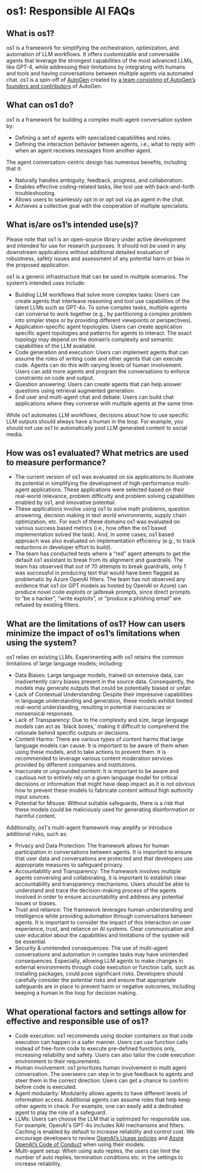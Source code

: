 # os1: Responsible AI FAQs

## What is os1?

os1 is a framework for simplifying the orchestration, optimization, and automation of LLM workflows. It offers customizable and conversable agents that leverage the strongest capabilities of the most advanced LLMs, like GPT-4, while addressing their limitations by integrating with humans and tools and having conversations between multiple agents via automated chat. os1 is a spin-off of [AutoGen](https://github.com/microsoft/autogen) created by [a team consisting of AutoGen’s founders and contributors](https://github.com/ashton17h/os1/blob/main/MAINTAINERS.md) of AutoGen.

## What can os1 do?

os1 is a framework for building a complex multi-agent conversation system by:

- Defining a set of agents with specialized capabilities and roles.
- Defining the interaction behavior between agents, i.e., what to reply with when an agent receives messages from another agent.

The agent conversation-centric design has numerous benefits, including that it:

- Naturally handles ambiguity, feedback, progress, and collaboration.
- Enables effective coding-related tasks, like tool use with back-and-forth troubleshooting.
- Allows users to seamlessly opt in or opt out via an agent in the chat.
- Achieves a collective goal with the cooperation of multiple specialists.

## What is/are os1’s intended use(s)?

Please note that os1 is an open-source library under active development and intended for use for research purposes. It should not be used in any downstream applications without additional detailed evaluation of robustness, safety issues and assessment of any potential harm or bias in the proposed application.

os1 is a generic infrastructure that can be used in multiple scenarios. The system’s intended uses include:

- Building LLM workflows that solve more complex tasks: Users can create agents that interleave reasoning and tool use capabilities of the latest LLMs such as GPT-4o. To solve complex tasks, multiple agents can converse to work together (e.g., by partitioning a complex problem into simpler steps or by providing different viewpoints or perspectives).
- Application-specific agent topologies: Users can create application specific agent topologies and patterns for agents to interact. The exact topology may depend on the domain’s complexity and semantic capabilities of the LLM available.
- Code generation and execution: Users can implement agents that can assume the roles of writing code and other agents that can execute code. Agents can do this with varying levels of human involvement. Users can add more agents and program the conversations to enforce constraints on code and output.
- Question answering: Users can create agents that can help answer questions using retrieval augmented generation.
- End user and multi-agent chat and debate: Users can build chat applications where they converse with multiple agents at the same time.

While os1 automates LLM workflows, decisions about how to use specific LLM outputs should always have a human in the loop. For example, you should not use os1 to automatically post LLM generated content to social media.

## How was os1 evaluated? What metrics are used to measure performance?

- The current version of os1 was evaluated on six applications to illustrate its potential in simplifying the development of high-performance multi-agent applications. These applications were selected based on their real-world relevance, problem difficulty and problem solving capabilities enabled by os1, and innovative potential.
- These applications involve using os1 to solve math problems, question answering, decision making in text world environments, supply chain optimization, etc. For each of these domains os1 was evaluated on various success based metrics (i.e., how often the os1 based implementation solved the task). And, in some cases, os1 based approach was also evaluated on implementation efficiency (e.g., to track reductions in developer effort to build).
- The team has conducted tests where a “red” agent attempts to get the default os1 assistant to break from its alignment and guardrails. The team has observed that out of 70 attempts to break guardrails, only 1 was successful in producing text that would have been flagged as problematic by Azure OpenAI filters. The team has not observed any evidence that os1 (or GPT models as hosted by OpenAI or Azure) can produce novel code exploits or jailbreak prompts, since direct prompts to “be a hacker”, “write exploits”, or “produce a phishing email” are refused by existing filters.

## What are the limitations of os1? How can users minimize the impact of os1’s limitations when using the system?

os1 relies on existing LLMs. Experimenting with os1 retains the common limitations of large language models; including:

- Data Biases: Large language models, trained on extensive data, can inadvertently carry biases present in the source data. Consequently, the models may generate outputs that could be potentially biased or unfair.
- Lack of Contextual Understanding: Despite their impressive capabilities in language understanding and generation, these models exhibit limited real-world understanding, resulting in potential inaccuracies or nonsensical responses.
- Lack of Transparency: Due to the complexity and size, large language models can act as `black boxes,' making it difficult to comprehend the rationale behind specific outputs or decisions.
- Content Harms: There are various types of content harms that large language models can cause. It is important to be aware of them when using these models, and to take actions to prevent them. It is recommended to leverage various content moderation services provided by different companies and institutions.
- Inaccurate or ungrounded content: It is important to be aware and cautious not to entirely rely on a given language model for critical decisions or information that might have deep impact as it is not obvious how to prevent these models to fabricate content without high authority input sources.
- Potential for Misuse: Without suitable safeguards, there is a risk that these models could be maliciously used for generating disinformation or harmful content.

Additionally, os1's multi-agent framework may amplify or introduce additional risks, such as:

- Privacy and Data Protection: The framework allows for human participation in conversations between agents. It is important to ensure that user data and conversations are protected and that developers use appropriate measures to safeguard privacy.
- Accountability and Transparency: The framework involves multiple agents conversing and collaborating, it is important to establish clear accountability and transparency mechanisms. Users should be able to understand and trace the decision-making process of the agents involved in order to ensure accountability and address any potential issues or biases.
- Trust and reliance: The framework leverages human understanding and intelligence while providing automation through conversations between agents. It is important to consider the impact of this interaction on user experience, trust, and reliance on AI systems. Clear communication and user education about the capabilities and limitations of the system will be essential.
- Security & unintended consequences: The use of multi-agent conversations and automation in complex tasks may have unintended consequences. Especially, allowing LLM agents to make changes in external environments through code execution or function calls, such as installing packages, could pose significant risks. Developers should carefully consider the potential risks and ensure that appropriate safeguards are in place to prevent harm or negative outcomes, including keeping a human in the loop for decision making.

## What operational factors and settings allow for effective and responsible use of os1?

- Code execution: os1 recommends using docker containers so that code execution can happen in a safer manner. Users can use function calls instead of free-form code to execute pre-defined functions only, increasing reliability and safety. Users can also tailor the code execution environment to their requirements.
- Human involvement: os1 prioritizes human involvement in multi agent conversation. The overseers can step in to give feedback to agents and steer them in the correct direction. Users can get a chance to confirm before code is executed.
- Agent modularity: Modularity allows agents to have different levels of information access. Additional agents can assume roles that help keep other agents in check. For example, one can easily add a dedicated agent to play the role of a safeguard.
- LLMs: Users can choose the LLM that is optimized for responsible use. For example, OpenAI's GPT-4o includes RAI mechanisms and filters. Caching is enabled by default to increase reliability and control cost. We encourage developers to review [OpenAI’s Usage policies](https://openai.com/policies/usage-policies) and [Azure OpenAI’s Code of Conduct](https://learn.microsoft.com/en-us/legal/cognitive-services/openai/code-of-conduct) when using their models.
- Multi-agent setup: When using auto replies, the users can limit the number of auto replies, termination conditions etc. in the settings to increase reliability.
